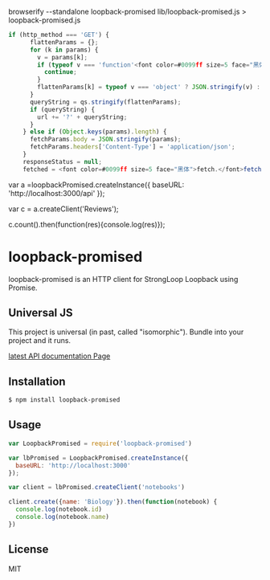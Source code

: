 
browserify --standalone loopback-promised lib/loopback-promised.js > loopback-promised.js
```js
if (http_method === 'GET') {
      flattenParams = {};
      for (k in params) {
        v = params[k];
        if (typeof v === 'function'<font color=#0099ff size=5 face="黑体"> || !Object.keys(v).length</font>) {
          continue;
        }
        flattenParams[k] = typeof v === 'object' ? JSON.stringify(v) : v;
      }
      queryString = qs.stringify(flattenParams);
      if (queryString) {
        url += '?' + queryString;
      }
    } else if (Object.keys(params).length) {
      fetchParams.body = JSON.stringify(params);
      fetchParams.headers['Content-Type'] = 'application/json';
    }
    responseStatus = null;
    fetched = <font color=#0099ff size=5 face="黑体">fetch.</font>fetch(url, fetchParams).then(function(response) {
```
var a =loopbackPromised.createInstance({
  baseURL: 'http://localhost:3000/api'
});

var c = a.createClient('Reviews');

c.count().then(function(res){console.log(res)});

# loopback-promised

  loopback-promised is an HTTP client for StrongLoop Loopback using Promise.

## Universal JS
This project is universal (in past, called "isomorphic").
Bundle into your project and it runs.

[latest API documentation Page](http://cureapp.github.io/loopback-promised/index.html)

## Installation

```bash
$ npm install loopback-promised
```

## Usage

```js
var LoopbackPromised = require('loopback-promised')

var lbPromised = LoopbackPromised.createInstance({
  baseURL: 'http://localhost:3000'
});

var client = lbPromised.createClient('notebooks')

client.create({name: 'Biology'}).then(function(notebook) {
  console.log(notebook.id)
  console.log(notebook.name)
})
```

## License

  MIT

